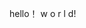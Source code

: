 hello！
w
o
r
l
d!
<!---
JackJen8/JackJen8 is a ✨ special ✨ repository because its `README.md` (this file) appears on your GitHub profile.
You can click the Preview link to take a look at your changes.
--->
